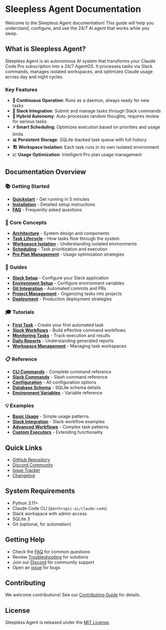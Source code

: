 # Sleepless Agent Documentation

Welcome to the Sleepless Agent documentation! This guide will help you understand, configure, and use the 24/7 AI agent that works while you sleep.

## What is Sleepless Agent?

Sleepless Agent is an autonomous AI system that transforms your Claude Code Pro subscription into a 24/7 AgentOS. It processes tasks via Slack commands, manages isolated workspaces, and optimizes Claude usage across day and night cycles.

### Key Features

- **🤖 Continuous Operation**: Runs as a daemon, always ready for new tasks
- **💬 Slack Integration**: Submit and manage tasks through Slack commands
- **🎯 Hybrid Autonomy**: Auto-processes random thoughts, requires review for serious tasks
- **⚡ Smart Scheduling**: Optimizes execution based on priorities and usage limits
- **📊 Persistent Storage**: SQLite-backed task queue with full history
- **🏗️ Workspace Isolation**: Each task runs in its own isolated environment
- **📈 Usage Optimization**: Intelligent Pro plan usage management

## Documentation Overview

### 📚 Getting Started
- [**Quickstart**](quickstart.md) - Get running in 5 minutes
- [**Installation**](installation.md) - Detailed setup instructions
- [**FAQ**](faq.md) - Frequently asked questions

### 🧠 Core Concepts
- [**Architecture**](concepts/architecture.md) - System design and components
- [**Task Lifecycle**](concepts/task-lifecycle.md) - How tasks flow through the system
- [**Workspace Isolation**](concepts/workspace-isolation.md) - Understanding isolated environments
- [**Scheduling**](concepts/scheduling.md) - Task prioritization and execution
- [**Pro Plan Management**](concepts/pro-plan-management.md) - Usage optimization strategies

### 📖 Guides
- [**Slack Setup**](guides/slack-setup.md) - Configure your Slack application
- [**Environment Setup**](guides/environment-setup.md) - Configure environment variables
- [**Git Integration**](guides/git-integration.md) - Automated commits and PRs
- [**Project Management**](guides/project-management.md) - Organizing tasks into projects
- [**Deployment**](guides/deployment.md) - Production deployment strategies

### 🎓 Tutorials
- [**First Task**](tutorials/first-task.md) - Create your first automated task
- [**Slack Workflows**](tutorials/slack-workflows.md) - Build effective command workflows
- [**Monitoring Tasks**](tutorials/monitoring-tasks.md) - Track execution and results
- [**Daily Reports**](tutorials/daily-reports.md) - Understanding generated reports
- [**Workspace Management**](tutorials/workspace-management.md) - Managing task workspaces

### 📋 Reference
- [**CLI Commands**](reference/api/cli-commands.md) - Complete command reference
- [**Slack Commands**](reference/api/slack-commands.md) - Slash command reference
- [**Configuration**](reference/configuration.md) - All configuration options
- [**Database Schema**](reference/database-schema.md) - SQLite schema details
- [**Environment Variables**](reference/environment-variables.md) - Variable reference

### 💡 Examples
- [**Basic Usage**](examples/basic-usage.md) - Simple usage patterns
- [**Slack Integration**](examples/slack-integration.md) - Slack workflow examples
- [**Advanced Workflows**](examples/advanced-workflows.md) - Complex task patterns
- [**Custom Executors**](examples/custom-executors.md) - Extending functionality

## Quick Links

- [GitHub Repository](https://github.com/context-machine-lab/sleepless-agent)
- [Discord Community](https://discord.gg/74my3Wkn)
- [Issue Tracker](https://github.com/context-machine-lab/sleepless-agent/issues)
- [Changelog](changelog.md)

## System Requirements

- Python 3.11+
- Claude Code CLI (`@anthropic-ai/claude-code`)
- Slack workspace with admin access
- SQLite 3
- Git (optional, for automation)

## Getting Help

- Check the [FAQ](faq.md) for common questions
- Review [Troubleshooting](troubleshooting.md) for solutions
- Join our [Discord](https://discord.gg/74my3Wkn) for community support
- Open an [issue](https://github.com/context-machine-lab/sleepless-agent/issues) for bugs

## Contributing

We welcome contributions! See our [Contributing Guide](https://github.com/context-machine-lab/sleepless-agent/blob/main/CONTRIBUTING.md) for details.

## License

Sleepless Agent is released under the [MIT License](https://github.com/context-machine-lab/sleepless-agent/blob/main/LICENSE).